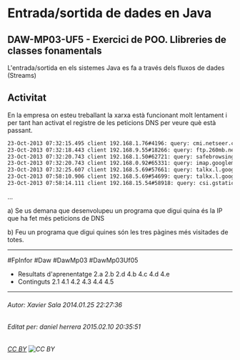 # Entrada/sortida de dades en Java
## DAW-MP03-UF5 - Exercici de POO. Llibreries de classes fonamentals
L'entrada/sortida en els sistemes Java es fa a través dels fluxos de dades (Streams)

Activitat
-------------------
En la empresa on esteu treballant la xarxa està funcionant molt lentament i per tant han activat el registre de les peticions DNS per veure què està passant.

```bash
23-Oct-2013 07:32:15.495 client 192.168.1.76#4196: query: cmi.netseer.com IN A + (8.8.8.8)
23-Oct-2013 07:32:18.443 client 192.168.9.55#18266: query: ftp.260mb.net IN A + (8.8.8.8)
23-Oct-2013 07:32:20.743 client 192.168.1.50#62721: query: safebrowsing.google.com IN A + (8.8.8.8)
23-Oct-2013 07:32:20.743 client 192.168.0.92#65331: query: imap.googlemail.com IN A + (8.8.8.8)
23-Oct-2013 07:32:25.607 client 192.168.5.69#57661: query: talkx.l.google.com IN A + (8.8.8.8)
23-Oct-2013 07:58:10.906 client 192.168.5.69#54699: query: talkx.l.google.com IN A + (8.8.8.8)
23-Oct-2013 07:58:14.111 client 192.168.15.54#58918: query: csi.gstatic.com IN A + (8.8.8.8)
```
...

a) Se us demana que desenvolupeu un programa que digui quina és la IP que ha fet més peticions de DNS

b) Feu un programa que digui quines són les tres pàgines més visitades de totes.


---

#FpInfor #Daw #DawMp03 #DawMp03Uf05

* Resultats d'aprenentatge 2.a 2.b 2.d 4.b 4.c 4.d 4.e
* Continguts 2.1 4.1 4.2 4.3 4.4 4.5
---

###### Autor: Xavier Sala 2014.01.25 22:27:36
###### Editat per: daniel herrera 2015.02.10 20:35:51
###### [CC BY](https://creativecommons.org/licenses/by/4.0/) ![CC BY](https://licensebuttons.net/l/by/3.0/80x15.png)
